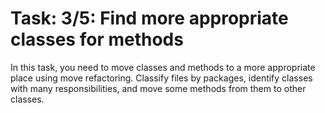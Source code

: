 # Task: 3/5: Find more appropriate classes for methods

In this task, you need to move classes and methods to a more appropriate place using move refactoring.
Classify files by packages, identify classes with many responsibilities, and move some methods from them to other
classes.